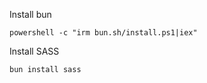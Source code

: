 Install bun

```
powershell -c "irm bun.sh/install.ps1|iex"
```

Install SASS

```
bun install sass
```
